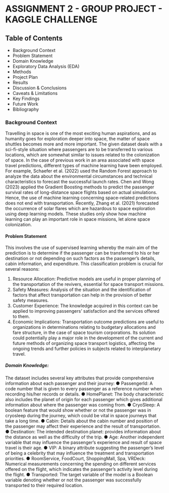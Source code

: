# ASSIGNMENT 2 - GROUP PROJECT - KAGGLE CHALLENGE
## Table of Contents
* Background Context	
* Problem Statement	
* Domain Knowledge	
* Exploratory Data Analysis (EDA)
* Methods	
* Project Plan	
* Results	
* Discussion & Conclusions	
* Caveats & Limitations	
* Key Findings	
* Future Work
* Bibliography
### Background Context
Travelling in space is one of the most exciting human aspirations, and as humanity goes for exploration deeper into space, the matter of space shuttles becomes more and more important. The given dataset deals with a sci-fi-style situation where passengers are to be transferred to various locations, which are somewhat similar to issues related to the colonization of space.
In the case of previous work in an area associated with space travel predictions, different types of machine learning have been employed. For example, Schaefer et al. (2022) used the Random Forest approach to analyze the data about the environmental circumstances and technical characteristics to forecast the successful launch rates. Chen and Wong (2023) applied the Gradient Boosting methods to predict the passenger survival rates of long-distance space flights based on actual simulations.
Hence, the use of machine learning concerning space-related predictions does not end with transportation. Recently, Zhang et al. (2021) forecasted the occurrence of solar flares which are hazardous to space exploration using deep learning models. These studies only show how machine learning can play an important role in space missions, let alone space colonization.

#### Problem Statement
This involves the use of supervised learning whereby the main aim of the prediction is to determine if the passenger can be transferred to his or her destination or not depending on such factors as the passenger’s details, cabin information, and expenditure. This classification problem is crucial for several reasons:
1.	Resource Allocation: Predictive models are useful in proper planning of the transportation of the revivers, essential for space transport missions.
2.	Safety Measures: Analysis of the situation and the identification of factors that affect transportation can help in the provision of better safety measures.
3.	Customer Experience: The knowledge acquired in this context can be applied to improving passengers’ satisfaction and the services offered to them.
4.	Economic Implications: Transportation outcome predictions are useful to organizations in determinations relating to budgetary allocations and fare structure, in the case of space tourism corporations.
Its solution could potentially play a major role in the development of the current and future methods of organizing space transport logistics, affecting the ongoing trends and further policies in subjects related to interplanetary travel.

##### Domain Knowledge: 
The dataset includes several key attributes that provide comprehensive information about each passenger and their journey:
●	PassengerId: A code number that is given to every passenger as a reference number when recording his/her records or details.
●	HomePlanet: The body characteristic also includes the planet of origin for each passenger which gives additional information about where the passenger was coming from.
●	CryoSleep: A boolean feature that would show whether or not the passenger was in cryosleep during the journey, which could be vital in space journeys that take a long time.
●	Cabin: Details about the cabin number and position of the passenger may affect their experience and the result of transportation.
●	Destination: The intended destination planet: provides information about the distance as well as the difficulty of the trip.
●	Age: Another independent variable that may influence the passenger’s experience and result of space travel is their age.
●	VIP: A binary attribute suggesting the passenger’s level of being a celebrity that may influence the treatment and transportation priorities.
●	RoomService, FoodCourt, ShoppingMall, Spa, VRDeck: Numerical measurements concerning the spending on different services offered on the flight, which indicates the passenger’s activity level during the flight.
●	Transported: The target variable of the model is a Boolean variable denoting whether or not the passenger was successfully transported to their required location.
